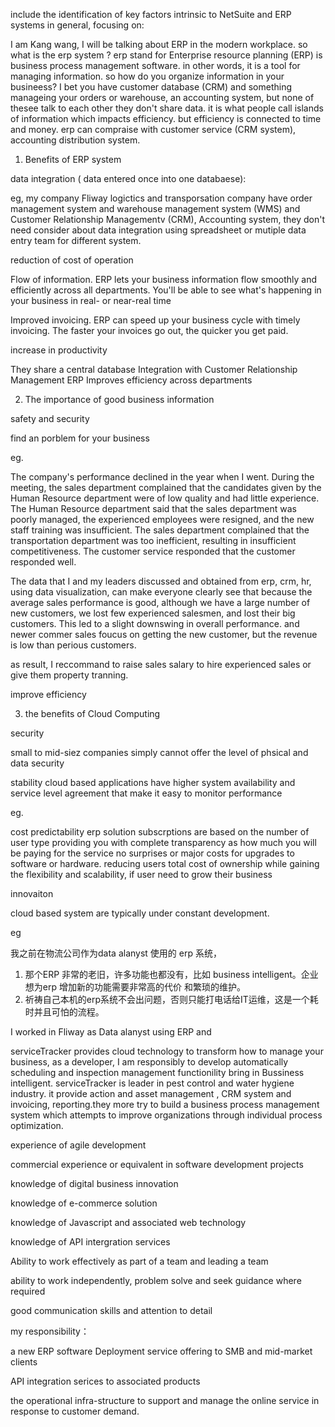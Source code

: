 include the identification of key factors intrinsic to NetSuite and ERP systems in general, focusing on:


I am  Kang wang, I will be talking about ERP in the modern workplace. so what is the erp system ? erp stand for Enterprise resource planning (ERP) is business process management software. in other words, it is a tool for managing information. so how do you organize information in your busineess? I bet you have customer database (CRM) and something manageing your orders or warehouse, an accounting system, but none of thesee talk to each other they don't share data. it is what people call islands of information which impacts efficiency. but efficiency is connected to time and money.   erp  can compraise with customer service (CRM system), accounting distribution system. 

1. Benefits of ERP system

data integration ( data entered once into one databaese):

eg, my company Fliway logictics and transporsation company have order management system and warehouse management system (WMS) and Customer Relationship Managementv (CRM), Accounting system, they don't need consider about data integration using spreadsheet or mutiple data entry team for different system.


reduction of cost of operation

Flow of information. ERP lets your business information flow smoothly and efficiently across all departments. You'll be able to see what's happening in your business in real- or near-real time

Improved invoicing. ERP can speed up your business cycle with timely invoicing. The faster your invoices go out, the quicker you get paid.


increase in productivity

They share a central database
Integration with Customer Relationship Management
ERP Improves efficiency across departments




2. The importance of good business information

safety and security

find an porblem for your business


eg.

The company's performance declined in the year when I went. During the meeting, the sales department complained that the candidates given by the Human Resource department were of low quality and had little experience. The Human Resource department said that the sales department was poorly managed, the experienced employees were resigned, and the new staff training was insufficient. The sales department complained that the transportation department was too inefficient, resulting in insufficient competitiveness. The customer service responded that the customer responded well.

The data that I and my leaders discussed and obtained from erp, crm, hr, using data visualization, can make everyone clearly see that because the average sales performance is good, although we have a large number of new customers, we lost few experienced salesmen, and lost their big customers. This led to a slight downswing in overall performance. and newer commer sales foucus on getting the new customer, but the revenue is low than perious customers.

as result, I reccommand to raise sales salary to hire experienced sales or give them property tranning.



improve efficiency



3. the benefits of Cloud Computing

security

small to mid-siez companies simply cannot offer the level of phsical and data security 


stability
cloud based applications have higher system availability and service level agreement that make it easy to monitor performance

eg. 


cost predictability
erp solution subscrptions are based on the number of user type providing you with complete transparency as how much you will be paying for the service no surprises or major costs for upgrades to software or hardware. reducing users total cost of ownership while gaining the flexibility and scalability, if user need to grow their business

innovaiton

cloud based system are typically under constant development. 

eg


我之前在物流公司作为data alanyst 使用的 erp 系统，

1. 那个ERP 非常的老旧，许多功能也都没有，比如 business intelligent。企业想为erp 增加新的功能需要非常高的代价 和繁琐的维护。
2. 祈祷自己本机的erp系统不会出问题，否则只能打电话给IT运维，这是一个耗时并且可怕的流程。

I worked in Fliway as Data alanyst using ERP and 


serviceTracker provides cloud technology to transform how to manage your business, as a developer, I am responsibly to develop automatically scheduling and inspection management functionility bring in Bussiness intelligent.  serviceTracker is leader in pest control and water hygiene industry. it provide action and asset management ,  CRM system and invoicing, reporting.they more try to build a business process management system which attempts to improve organizations through individual process optimization. 





experience of agile development

commercial experience or equivalent in software development projects

knowledge of digital business innovation

knowledge of e-commerce solution

knowledge of Javascript and associated web technology

knowledge of API intergration services


Ability to work effectively as part of a team and leading a team

ability to work independently, problem solve and seek guidance where required

good communication skills and attention to detail



my responsibility：

a new ERP software Deployment service offering to SMB and mid-market clients

API integration serices to associated products

the operational infra-structure to support and manage the online service in response to customer demand.


